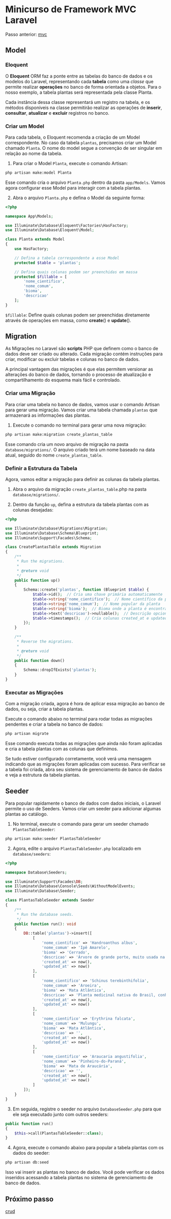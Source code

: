 # Minicurso de Framework MVC Laravel 

Passo anterior: [mvc](https://github.com/IsadoraPassos/sepex-laravel-2024/blob/main/mvc.md)

## Model

### Eloquent

O **Eloquent** ORM faz a ponte entre as tabelas do banco de dados e os modelos do Laravel, representando cada **tabela** como uma *classe* que permite realizar **operações** no banco de forma orientada a objetos. Para o nosso exemplo, a tabela plantas será representada pela classe Planta.

Cada instância dessa classe representará um registro na tabela, e os métodos disponíveis na classe permitirão realizar as operações de **inserir**, **consultar**, **atualizar** e **excluir** registros no banco.

### Criar um Model
Para cada tabela, o Eloquent recomenda a criação de um Model correspondente. No caso da tabela ``plantas``, precisamos criar um Model chamado ``Planta``. O nome do model segue a convenção de ser singular em relação ao nome da tabela.

1. Para criar o Model ``Planta``, execute o comando Artisan:
```bash
php artisan make:model Planta
```
Esse comando cria o arquivo ``Planta.php`` dentro da pasta ``app/Models``. Vamos agora configurar esse Model para interagir com a tabela plantas.

2. Abra o arquivo ``Planta.php`` e defina o Model da seguinte forma:
```php
<?php

namespace App\Models;

use Illuminate\Database\Eloquent\Factories\HasFactory;
use Illuminate\Database\Eloquent\Model;

class Planta extends Model
{
    use HasFactory;

    // Defina a tabela correspondente a esse Model
    protected $table = 'plantas';

    // Defina quais colunas podem ser preenchidas em massa
    protected $fillable = [
        'nome_cientifico',
        'nome_comum',
        'bioma',
        'descricao'
    ];
}
```
``$fillable``: Define quais colunas podem ser preenchidas diretamente através de operações em massa, como **create**() e **update**().

## Migration

As Migrações no Laravel são **scripts** PHP que definem como o banco de dados deve ser criado ou alterado. Cada migração contém instruções para criar, modificar ou excluir tabelas e colunas no banco de dados.

A principal vantagem das migrações é que elas permitem versionar as alterações do banco de dados, tornando o processo de atualização e compartilhamento do esquema mais fácil e controlado.

### Criar uma Migração

Para criar uma tabela no banco de dados, vamos usar o comando Artisan para gerar uma migração. Vamos criar uma tabela chamada ``plantas`` que armazenará as informações das plantas.

1. Execute o comando no terminal para gerar uma nova migração:
```bash
php artisan make:migration create_plantas_table
```
Esse comando cria um novo arquivo de migração na pasta ``database/migrations/``. O arquivo criado terá um nome baseado na data atual, seguido do nome ``create_plantas_table``.

### Definir a Estrutura da Tabela

Agora, vamos editar a migração para definir as colunas da tabela plantas.

1. Abra o arquivo da migração ``create_plantas_table``.php na pasta ``database/migrations/``.

2. Dentro da função ``up``, defina a estrutura da tabela plantas com as colunas desejadas:
```php
<?php

use Illuminate\Database\Migrations\Migration;
use Illuminate\Database\Schema\Blueprint;
use Illuminate\Support\Facades\Schema;

class CreatePlantasTable extends Migration
{
    /**
     * Run the migrations.
     *
     * @return void
     */
    public function up()
    {
        Schema::create('plantas', function (Blueprint $table) {
            $table->id();  // Cria uma chave primária automaticamente
            $table->string('nome_cientifico');  // Nome científico da planta
            $table->string('nome_comum');  // Nome popular da planta
            $table->string('bioma');  // Bioma onde a planta é encontrada
            $table->text('descricao')->nullable();  // Descrição opcional
            $table->timestamps();  // Cria colunas created_at e updated_at
        });
    }

    /**
     * Reverse the migrations.
     *
     * @return void
     */
    public function down()
    {
        Schema::dropIfExists('plantas');
    }
}
```

### Executar as Migrações

Com a migração criada, agora é hora de aplicar essa migração ao banco de dados, ou seja, criar a tabela plantas.

Execute o comando abaixo no terminal para rodar todas as migrações pendentes e criar a tabela no banco de dados:
```bash
php artisan migrate
```
Esse comando executa todas as migrações que ainda não foram aplicadas e cria a tabela plantas com as colunas que definimos.

Se tudo estiver configurado corretamente, você verá uma mensagem indicando que as migrações foram aplicadas com sucesso. Para verificar se a tabela foi criada, abra seu sistema de gerenciamento de banco de dados e veja a estrutura da tabela plantas.

## Seeder

Para popular rapidamente o banco de dados com dados iniciais, o Laravel permite o uso de Seeders. Vamos criar um seeder para adicionar algumas plantas ao catálogo.

1. No terminal, execute o comando para gerar um seeder chamado ``PlantasTableSeeder``:
```bash
php artisan make:seeder PlantasTableSeeder
```
2. Agora, edite o arquivo ``PlantasTableSeeder.php`` localizado em ``database/seeders``:
```php
<?php

namespace Database\Seeders;

use Illuminate\Support\Facades\DB;
use Illuminate\Database\Console\Seeds\WithoutModelEvents;
use Illuminate\Database\Seeder;

class PlantasTableSeeder extends Seeder
{
    /**
     * Run the database seeds.
     */
    public function run(): void
    {
        DB::table('plantas')->insert([
            [
                'nome_cientifico' => 'Handroanthus albus',
                'nome_comum' => 'Ipê Amarelo',
                'bioma' => 'Cerrado',
                'descricao' => 'Árvore de grande porte, muito usada na arborização urbana.',
                'created_at' => now(),
                'updated_at' => now()
            ],
            [
                'nome_cientifico' => 'Schinus terebinthifolia',
                'nome_comum' => 'Aroeira',
                'bioma' => 'Mata Atlântica',
                'descricao' => 'Planta medicinal nativa do Brasil, conhecida por suas propriedades anti-inflamatórias.',
                'created_at' => now(),
                'updated_at' => now()
            ],
            [
                'nome_cientifico' => 'Erythrina falcata',
                'nome_comum' => 'Mulungu',
                'bioma' => 'Mata Atlântica',
                'descricao' => '',
                'created_at' => now(),
                'updated_at' => now()
            ],
            [
                'nome_cientifico' => 'Araucaria angustifolia',
                'nome_comum' => 'Pinheiro-do-Paraná',
                'bioma' => 'Mata de Araucária',
                'descricao' => '',
                'created_at' => now(),
                'updated_at' => now()
            ]
        ]);
    }
}

```

3. Em seguida, registre o seeder no arquivo ``DatabaseSeeder.php`` para que ele seja executado junto com outros seeders:
```php
public function run()
{
    $this->call(PlantasTableSeeder::class);
}
```
4. Agora, execute o comando abaixo para popular a tabela plantas com os dados do seeder:
```bash
php artisan db:seed
```
Isso vai inserir as plantas no banco de dados. Você pode verificar os dados inseridos acessando a tabela plantas no sistema de gerenciamento de banco de dados.

## Próximo passo
[crud](https://github.com/IsadoraPassos/sepex-laravel-2024/blob/main/crud.md)
